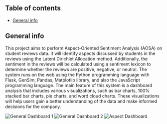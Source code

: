 ## Table of contents

- [General info](#general-info)

## General info

This project aims to perform Aspect-Oriented Sentiment Analysis (AOSA) on student reviews data. It will identify aspects discussed by students in the reviews using the Latent Dirichlet Allocation method. Additionally, the sentiment in the reviews will be calculated using a sentiment lexicon to determine whether the reviews are positive, negative, or neutral. The system runs on the web using the Python programming language with Flask, GenSim, Pandas, Matplotlib library, and also the JavaScript programming language. The main feature of this system is a dashboard analysis that includes various visualizations, such as bar charts, 100% stacked bar charts, pie charts, and word cloud charts. These visualizations will help users gain a better understanding of the data and make informed decisions for the company.

![General Dashboard 1](./static/images/general_dashboard_1.jpg)
![General Dashboard 2](./static/images/general_dashboard_2.jpg)
![Aspect Dashboard](./static/images/aspect_dashboard_1.jpg)
